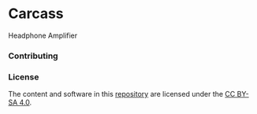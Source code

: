 # Carcass

Headphone Amplifier

### Contributing

### License

The content and software in this [repository](https://github.com/Googool/docs) are licensed under the [CC BY-SA 4.0](https://creativecommons.org/licenses/by-sa/4.0/?ref=chooser-v1).
